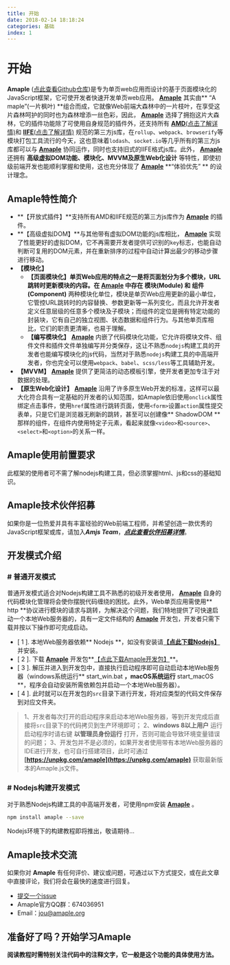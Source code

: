 ```yaml
---
title: 开始
date: 2018-02-14 18:18:24
categories: 基础
index: 1
---
```

# **开始**
**Amaple** ([点此查看Github仓库](https://github.com/amjs-team/amaple))是专为单页web应用而设计的基于页面模块化的JavaScript框架，它可使开发者快速开发单页web应用。 [**Amaple**](https://github.com/amjs-team/amaple) 其实由** “A maple”(一片枫叶) **组合而成，它就像Web前端大森林中的一片枝叶，在享受这片森林呵护的同时也为森林增添一丝色彩，因此， [**Amaple**](https://github.com/amjs-team/amaple) 选择了拥抱这片大森林，它的插件功能除了可使用自身规范的插件外，还支持所有 [**AMD**(点击了解详情)](https://github.com/amdjs/amdjs-api/wiki/AMD-%28%E4%B8%AD%E6%96%87%E7%89%88%29)和 [**IIFE**(点击了解详情)](https://segmentfault.com/a/1190000003985390) 规范的第三方js库，在`rollup`、`webpack`、`browserify`等模块打包工具流行的今天，这也意味着`lodash`、`socket.io`等几乎所有的第三方js库都可以与 [**Amaple**](https://github.com/amjs-team/amaple) 协同运作，同时也支持旧式的IIFE格式js库。此外， [**Amaple**](https://github.com/amjs-team/amaple) 还拥有 **高级虚拟DOM功能、模块化、MVVM及原生Web化设计** 等特性，即使初级前端开发也能顺利掌握和使用，这也充分体现了 [**Amaple**](https://github.com/amjs-team/amaple) **“体验优先” ** 的设计理念。
## **Amaple特性简介**
- **【开放式插件】**支持所有AMD和IIFE规范的第三方js库作为 [**Amaple**](https://github.com/amjs-team/amaple) 的插件。
- **【高级虚拟DOM】**与其他带有虚拟DOM功能的js库相比， [**Amaple**](https://github.com/amjs-team/amaple) 实现了性能更好的虚拟DOM，它不再需要开发者提供可识别的`key`标志，也能自动判断可复用的DOM元素，并在重新排序的过程中自动计算出最少的移动步骤进行移动。
- **【模块化】**
    - **【页面模块化】**单页Web应用的特点之一是将页面划分为多个模块，URL跳转时更新模块的内容。在 [**Amaple**](https://github.com/amjs-team/amaple) 中存在 **模块(Module)** 和** 组件(Component)** 两种模块化单位，模块是单页Web应用更新的最小单位，它管控URL跳转时的内容替换、参数更新等一系列变化，而且允许开发者定义任意层级的任意多个模块及子模块；而组件的定位是拥有特定功能的封装块，它有自己的独立视图、状态数据和组件行为。与其他单页库相比，它们的职责更清晰，也易于理解。
    - **【编写模块化】** [**Amaple**](https://github.com/amjs-team/amaple) 内嵌了代码模块化功能，它允许将模块文件、组件文件和插件文件单独编写并分类保存，这让不熟悉`nodejs`构建工具的开发者也能编写模块化的js代码，当然对于熟悉`nodejs`构建工具的中高端开发者，你也完全可以使用`webpack`、`babel`、`scss/less`等工具辅助开发。
- **【MVVM】** [**Amaple**](https://github.com/amjs-team/amaple) 提供了更简洁的动态模板引擎，使开发者更加专注于对数据的处理。
- **【原生Web化设计】** [**Amaple**](https://github.com/amjs-team/amaple) 沿用了许多原生Web开发的标准，这样可以最大化符合具有一定基础的开发者的认知范围，如Amaple依旧使用`onclick`属性绑定点击事件，使用`href`属性进行跳转页面，使用`<form>`设置`action`属性提交表单，只是它们是浏览器无刷新的跳转，甚至可以创建像** ShadowDOM **那样的组件，在组件内使用特定子元素，看起来就像`<video>`和`<source>`、`<select>`和`<option>`的关系一样。

## **Amaple使用前置要求**
此框架的使用者可不需了解nodejs构建工具，但必须掌握html、js和css的基础知识。
## **Amaple技术伙伴招募**
如果你是一位热爱并具有丰富经验的Web前端工程师，并希望创造一款优秀的JavaScript框架或库，请加入***Amjs Team***，[***点此查看伙伴招募详情***](https://www.jianshu.com/p/fa7aa3a0a650)。
## **开发模式介绍**
### \# 普通开发模式
普通开发模式适合对Nodejs构建工具不熟悉的初级开发者使用， [**Amaple**](https://github.com/amjs-team/amaple) 自身的代码模块化管理将会使你摆脱代码缠绕的困扰。此外，Web单页应用需使用** http **协议进行模块的请求与跳转，为解决这个问题，我们特地提供了可快速启动一个本地Web服务器的，具有一定文件结构的 [**Amaple**](https://github.com/amjs-team/amaple) 开发包，开发者只需下载并按以下操作即可完成启动。

- [ 1 ]. 本地Web服务器依赖** Nodejs **，如没有安装请[**【点此下载Nodejs】**](http://nodejs.cn/download/)并安装。
- [ 2 ]. 下载 [**Amaple**](https://github.com/amjs-team/amaple) 开发包**[【点此下载Amaple开发包】](https://github.com/amjs-team/amaple-dev-pkg/archive/1.4.2.zip)**。
- [ 3 ]. 解压并进入到开发包中，直接执行启动程序即可自动启动本地Web服务器（windows系统运行** start_win.bat **，macOS系统运行** start_macOS **，程序会自动安装所需依赖包并启动一个本地Web服务器）。
- [ 4 ]. 此时就可以在开发包的`src`目录下进行开发，将对应类型的代码文件保存到对应文件夹。
> 1、开发者每次打开的启动程序来启动本地Web服务器，等到开发完成后直接将`src`目录下的代码拷贝到生产环境即可；
2、**windows 8以上用户** 运行启动程序时请右键 **以管理员身份运行** 打开，否则可能会导致环境变量错误的问题；
3、开发包并不是必须的，如果开发者使用带有本地Web服务器的IDE进行开发，也可自行搭建项目，此时可通过 **[https://unpkg.com/amaple](https://unpkg.com/amaple)** 获取最新版本的Amaple.js文件。

### \# Nodejs构建开发模式
对于熟悉Nodejs构建工具的中高端开发者，可使用npm安装 [**Amaple**](https://github.com/amjs-team/amaple) 。
```bash
npm install amaple --save
```
Nodejs环境下的构建教程即将推出，敬请期待...

## **Amaple技术交流**
如果你对 **Amaple** 有任何评价、建议或问题，可通过以下方式提交，或在此文章中直接评论，我们将会在最快的速度进行回复。
- [提交一个issue](https://github.com/amjs-team/amaple/issues)
- Amaple官方QQ群：674036951
- Email：[jou@amaple.org](mailto:jou@amaple.org)

## **准备好了吗？开始学习Amaple**
**阅读教程时需特别关注代码中的注释文字，它一般是这个功能的具体使用方法。**